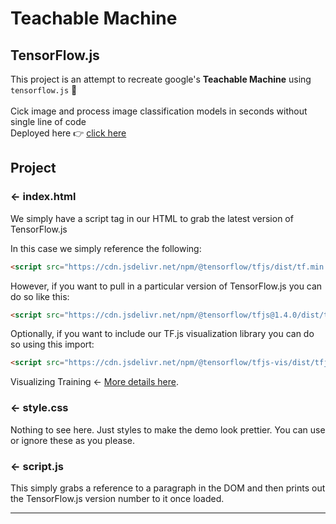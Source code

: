 Teachable Machine
=================

TensorFlow.js
------------

This project is an attempt to recreate google's <b>Teachable Machine</b> using `tensorflow.js` 🙂<br><br>
Cick image and process image classification models in seconds without single line of code <br>
Deployed here 👉 [click here](https://teachablemachine-gd.glitch.me)

Project
------------

### ← index.html

We simply have a script tag in our HTML to grab the latest version of TensorFlow.js

In this case we simply reference the following:

```HTML
<script src="https://cdn.jsdelivr.net/npm/@tensorflow/tfjs/dist/tf.min.js" type="text/javascript"></script>
```

However, if you want to pull in a particular version of TensorFlow.js you can do so like this:

```HTML
<script src="https://cdn.jsdelivr.net/npm/@tensorflow/tfjs@1.4.0/dist/tf.min.js" type="text/javascript"></script>
```

Optionally, if you want to include our TF.js visualization library you can do so using this import:

```HTML
<script src="https://cdn.jsdelivr.net/npm/@tensorflow/tfjs-vis/dist/tfjs-vis.umd.min.js" type="text/javascript"></script>
```
Visualizing Training ← [More details here](https://github.com/tensorflow/tfjs/tree/master/tfjs-vis).

### ← style.css

Nothing to see here. Just styles to make the demo look prettier. You can use or ignore these as you please.

### ← script.js

This simply grabs a reference to a paragraph in the DOM and then prints out the TensorFlow.js version number to it once loaded.


-------------------
